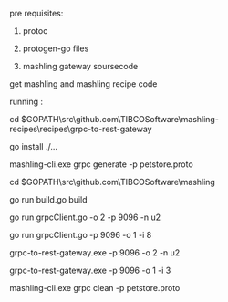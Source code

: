 pre requisites:

1) protoc

2) protogen-go files

3) mashling gateway soursecode

get mashling and mashling recipe code

running :

cd $GOPATH\src\github.com\TIBCOSoftware\mashling-recipes\recipes\grpc-to-rest-gateway

go install ./...

mashling-cli.exe grpc generate -p petstore.proto

cd $GOPATH\src\github.com\TIBCOSoftware\mashling

go run build.go build




go run grpcClient.go -o 2 -p 9096 -n u2

go run grpcClient.go -p 9096 -o 1 -i 8

grpc-to-rest-gateway.exe -p 9096 -o 2 -n u2

grpc-to-rest-gateway.exe -p 9096 -o 1 -i 3


mashling-cli.exe grpc clean -p petstore.proto